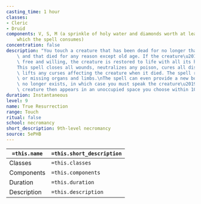 ```yaml
---
casting_time: 1 hour
classes:
- Cleric
- Druid
components: V, S, M (a sprinkle of holy water and diamonds worth at least 25,000 gp,
    which the spell consumes)
concentration: false
description: "You touch a creature that has been dead for no longer than 200 years\
    \ and that died for any reason except old age. If the creature\u2019s soul is\
    \ free and willing, the creature is restored to life with all its hit points.\n\
    This spell closes all wounds, neutralizes any poison, cures all diseases, and\
    \ lifts any curses affecting the creature when it died. The spell replaces damaged\
    \ or missing organs and limbs.\nThe spell can even provide a new body if the original\
    \ no longer exists, in which case you must speak the creature\u2019s name. The\
    \ creature then appears in an unoccupied space you choose within 10 feet of you."
duration: Instantaneous
level: 9
name: True Resurrection
range: Touch
ritual: false
school: necromancy
short_description: 9th-level necromancy
source: 5ePHB
---
```


| `=this.name` | `=this.short_description` |
| ------------ | ------------------------- |
| Classes      | `=this.classes`           |
| Components   | `=this.components`        |
| Duration     | `=this.duration`          |
| Description  | `=this.description`       |